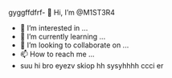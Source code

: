 gyggffdfrf- 👋 Hi, I’m @M1ST3R4
- 👀 I’m interested in ...
- 🌱 I’m currently learning ...
- 💞️ I’m looking to collaborate on ...
- 📫 How to reach me ...
- suu hi bro eyezv
skiop hh sysyhhhh
ccci er
<!---
M1ST3R4/M1ST3R4 is a ✨ special ✨ repository because its `README.md` (this file) appe

yeahhars on your GitHub profile.
You can click the Preview link to take a look at your changes.
--->
